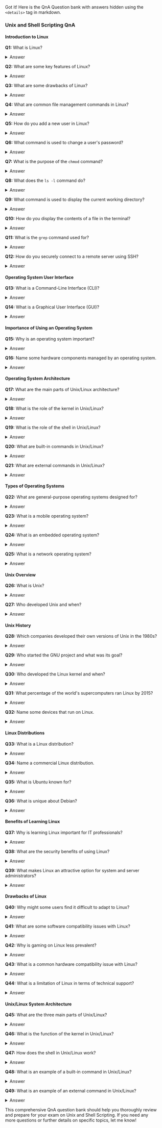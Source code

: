 Got it! Here is the QnA Question bank with answers hidden using the `<details>` tag in markdown.

### Unix and Shell Scripting QnA

#### Introduction to Linux

**Q1:** What is Linux?  
<details>
<summary>Answer</summary>
Linux is a Unix-like operating system that provides a free or low-cost alternative to traditional Unix systems.
</details>

**Q2:** What are some key features of Linux?  
<details>
<summary>Answer</summary>
Multiuser, Multitasking, Portability, Security.
</details>

**Q3:** What are some drawbacks of Linux?  
<details>
<summary>Answer</summary>
Steeper learning curve, compatibility issues with some software/hardware.
</details>

**Q4:** What are common file management commands in Linux?  
<details>
<summary>Answer</summary>
`ls`, `cd`, `mkdir`, `rm`.
</details>

**Q5:** How do you add a new user in Linux?  
<details>
<summary>Answer</summary>
`useradd [username]`
</details>

**Q6:** What command is used to change a user's password?  
<details>
<summary>Answer</summary>
`passwd [username]`
</details>

**Q7:** What is the purpose of the `chmod` command?  
<details>
<summary>Answer</summary>
To change file permissions.
</details>

**Q8:** What does the `ls -l` command do?  
<details>
<summary>Answer</summary>
Lists files in long format, showing detailed information.
</details>

**Q9:** What command is used to display the current working directory?  
<details>
<summary>Answer</summary>
`pwd`
</details>

**Q10:** How do you display the contents of a file in the terminal?  
<details>
<summary>Answer</summary>
`cat [filename]`
</details>

**Q11:** What is the `grep` command used for?  
<details>
<summary>Answer</summary>
To search for patterns within files.
</details>

**Q12:** How do you securely connect to a remote server using SSH?  
<details>
<summary>Answer</summary>
`ssh [username]@[hostname]`
</details>

#### Operating System User Interface

**Q13:** What is a Command-Line Interface (CLI)?  
<details>
<summary>Answer</summary>
A text-based interface where users input commands via keyboard.
</details>

**Q14:** What is a Graphical User Interface (GUI)?  
<details>
<summary>Answer</summary>
A visual interface based on icons and symbols, navigated using devices like a mouse or touchscreen.
</details>

#### Importance of Using an Operating System

**Q15:** Why is an operating system important?  
<details>
<summary>Answer</summary>
It provides a platform for applications to interact with hardware, managing resources like processors, memory, and storage.
</details>

**Q16:** Name some hardware components managed by an operating system.  
<details>
<summary>Answer</summary>
Processors, memory devices, storage, networking, port communication (e.g., VGA, HDMI, USB).
</details>

#### Operating System Architecture

**Q17:** What are the main parts of Unix/Linux architecture?  
<details>
<summary>Answer</summary>
The kernel, the shell, and user commands and applications.
</details>

**Q18:** What is the role of the kernel in Unix/Linux?  
<details>
<summary>Answer</summary>
Manages hardware resources and performs tasks like memory allocation and file storage.
</details>

**Q19:** What is the role of the shell in Unix/Linux?  
<details>
<summary>Answer</summary>
Interprets command line input and calls the necessary programs to perform tasks.
</details>

**Q20:** What are built-in commands in Unix/Linux?  
<details>
<summary>Answer</summary>
Internal commands that are executed directly within the shell, such as `pwd`, `help`, `type`.
</details>

**Q21:** What are external commands in Unix/Linux?  
<details>
<summary>Answer</summary>
Commands that are independent programs located in the filesystem, such as those in `/bin`, `/sbin`, `/usr/sbin`.
</details>

#### Types of Operating Systems

**Q22:** What are general-purpose operating systems designed for?  
<details>
<summary>Answer</summary>
To run a multitude of applications on a broad selection of hardware, allowing users to run multiple applications or tasks simultaneously.
</details>

**Q23:** What is a mobile operating system?  
<details>
<summary>Answer</summary>
Designed to accommodate the unique needs of mobile computing and communication-centric devices, like smartphones and tablets.
</details>

**Q24:** What is an embedded operating system?  
<details>
<summary>Answer</summary>
Used in dedicated devices like ATMs, POS terminals, IoT devices, which have specialized functions.
</details>

**Q25:** What is a network operating system?  
<details>
<summary>Answer</summary>
Facilitates communication between devices operating on a local area network (LAN).
</details>

#### Unix Overview

**Q26:** What is Unix?  
<details>
<summary>Answer</summary>
A multiuser, multitasking operating system designed for flexibility and adaptability.
</details>

**Q27:** Who developed Unix and when?  
<details>
<summary>Answer</summary>
Developed in 1969 by AT&T employees Ken Thompson, Dennis Ritchie, Douglas McIlroy, and Joe Ossanna at Bell Labs.
</details>

#### Unix History

**Q28:** Which companies developed their own versions of Unix in the 1980s?  
<details>
<summary>Answer</summary>
IBM (AIX), Sun (SunOS, later Solaris), HP (HP-UX).
</details>

**Q29:** Who started the GNU project and what was its goal?  
<details>
<summary>Answer</summary>
Richard Stallman, aiming to create a freely available operating system where everyone could collaborate.
</details>

**Q30:** Who developed the Linux kernel and when?  
<details>
<summary>Answer</summary>
Linus Torvalds, in the early 1990s.
</details>

**Q31:** What percentage of the world's supercomputers ran Linux by 2015?  
<details>
<summary>Answer</summary>
More than 97 percent.
</details>

**Q32:** Name some devices that run on Linux.  
<details>
<summary>Answer</summary>
Supercomputers, smartphones, desktop computers, web servers, appliances like DVD players, washing machines, DSL modems, routers, self-driving cars, space station laptops.
</details>

#### Linux Distributions

**Q33:** What is a Linux distribution?  
<details>
<summary>Answer</summary>
A collection of software on top of a Linux kernel, often including server software, system management tools, and desktop applications.
</details>

**Q34:** Name a commercial Linux distribution.  
<details>
<summary>Answer</summary>
Red Hat Enterprise Linux (RHEL).
</details>

**Q35:** What is Ubuntu known for?  
<details>
<summary>Answer</summary>
A user-friendly graphical Linux desktop, started by Canonical in 2004.
</details>

**Q36:** What is unique about Debian?  
<details>
<summary>Answer</summary>
Managed by a community of developers, known for its stability, and has three versions: stable, testing, and unstable.
</details>

#### Benefits of Learning Linux

**Q37:** Why is learning Linux important for IT professionals?  
<details>
<summary>Answer</summary>
It is a valuable skill, offers good career opportunities, and IT professionals with Linux skills often earn higher salaries.
</details>

**Q38:** What are the security benefits of using Linux?  
<details>
<summary>Answer</summary>
Linux is more secure than Windows, with fewer viruses targeting it.
</details>

**Q39:** What makes Linux an attractive option for system and server administrators?  
<details>
<summary>Answer</summary>
Its stability, security, and open-source nature make it ideal for servers.
</details>

#### Drawbacks of Linux

**Q40:** Why might some users find it difficult to adapt to Linux?  
<details>
<summary>Answer</summary>
Due to its command-line interface, which can be challenging for those used to graphical interfaces.
</details>

**Q41:** What are some software compatibility issues with Linux?  
<details>
<summary>Answer</summary>
Popular applications made for Windows and Mac are often not available for Linux.
</details>

**Q42:** Why is gaming on Linux less prevalent?  
<details>
<summary>Answer</summary>
Many games do not natively support Linux, and game developers are less interested in the platform due to its smaller market share.
</details>

**Q43:** What is a common hardware compatibility issue with Linux?  
<details>
<summary>Answer</summary>
Drivers for certain hardware may not be readily available or supported.
</details>

**Q44:** What is a limitation of Linux in terms of technical support?  
<details>
<summary>Answer</summary>
Being an open-source OS, it often lacks dedicated technical support, requiring users to seek solutions online.
</details>

#### Unix/Linux System Architecture

**Q45:** What are the three main parts of Unix/Linux?  
<details>
<summary>Answer</summary>
The kernel, the shell, and user commands and applications.
</details>

**Q46:** What is the function of the kernel in Unix/Linux?  
<details>
<summary>Answer</summary>


Manages hardware resources and performs tasks such as memory allocation and file storage.
</details>

**Q47:** How does the shell in Unix/Linux work?  
<details>
<summary>Answer</summary>
Interprets command line input and calls the necessary programs to perform tasks.
</details>

**Q48:** What is an example of a built-in command in Unix/Linux?  
<details>
<summary>Answer</summary>
`pwd`, `help`, `type`, `set`, `unset`.
</details>

**Q49:** What is an example of an external command in Unix/Linux?  
<details>
<summary>Answer</summary>
Commands like `ls`, `cp`, `mv` which are located in `/bin`, `/sbin`.
</details>

This comprehensive QnA question bank should help you thoroughly review and prepare for your exam on Unix and Shell Scripting. If you need any more questions or further details on specific topics, let me know!
